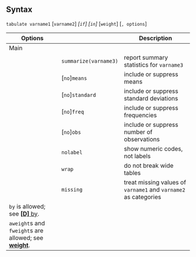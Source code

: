 ## Syntax

`tabulate varname1` \[`varname2`\] _\[`if`\]
\[`in`\]_ \[`weight`\] \[`, options`\]

| Options                                                                                                                                |                       | Description                                                     |
|----------------------------------------------------------------------------------------------------------------------------------------|-----------------------|-----------------------------------------------------------------|
| Main                                                                                                                                   |                       |                                                                 |
|                                                                                                                                        | `summarize(varname3)` | report summary statistics for `varname3`                        |
|                                                                                                                                        | \[`no`\]`means`       | include or suppress means                                       |
|                                                                                                                                        | \[`no`\]`standard`    | include or suppress standard deviations                         |
|                                                                                                                                        | \[`no`\]`freq`        | include or suppress frequencies                                 |
|                                                                                                                                        | \[`no`\]`obs`         | include or suppress number of observations                      |
|                                                                                                                                        | `nolabel`             | show numeric codes, not labels                                  |
|                                                                                                                                        | `wrap`                | do not break wide tables                                        |
|                                                                                                                                        | `missing`             | treat missing values of `varname1` and `varname2` as categories |
| `by` is allowed; see [<strong>[D]</strong> by](http://www.stata.com/help.cgi?by).                           |                       |                                                                 |
| `aweight`s and `fweight`s are allowed; see [<strong>weight</strong>](http://www.stata.com/help.cgi?weight). |                       |                                                                 |
